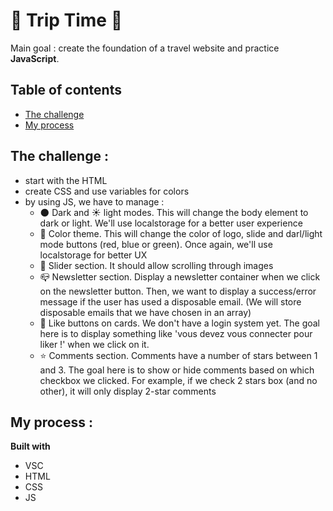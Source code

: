 # 🚗 Trip Time 🚗

Main goal : create the foundation of a travel website and practice <strong>JavaScript</strong>.

## Table of contents

- [The challenge](#the-challenge)
- [My process](#my-process)

## The challenge : 

- start with the HTML
- create CSS and use variables for colors
- by using JS, we have to manage : 
    - 🌑 Dark and ☀️ light modes. This will change the body element to dark or light. We'll use localstorage for a better user experience
    - 🎨 Color theme. This will change the color of logo, slide and darl/light mode buttons (red, blue or green). Once again, we'll use localstorage for better UX
    - 🌄 Slider section. It should allow scrolling through images
    - 📪 Newsletter section. Display a newsletter container when we click on the newsletter button. Then, we want to display a success/error message if the user has used a disposable email. (We will store disposable emails that we have chosen in an array)
    - 💚 Like buttons on cards. We don't have a login system yet. The goal here is to display something like 'vous devez vous connecter pour liker !' when we click on it.
    - ⭐️ Comments section. Comments have a number of stars between 1 and 3. The goal here is to show or hide comments based on which checkbox we clicked. For example, if we check 2 stars box (and no other), it will only display 2-star comments

## My process :

<strong>Built with </strong>
- VSC 
- HTML
- CSS
- JS